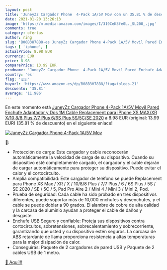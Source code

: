 ```yaml
---
layout: post
title: 'JuneyZz Cargador Phone  4-Pack 1A/5V Mov con un 35.81 % de descuento'
date: 2021-01-20 13:26:13
image: 'https://m.media-amazon.com/images/I/319CeK3fe0L._SL200_.jpg'
comments: true
category: ofertas
author: ring
slug: 'B08B3H78B8-es JuneyZz Cargador Phone 4-Pack 1A/5V Movil Pared Enchufe...'
tags: [ 'iphone', ]
actualPrice: 8.98 EUR
currency: EUR
price: 8.98
comparePrice: 13.99 EUR
prodname: 'JuneyZz Cargador Phone  4-Pack 1A/5V Movil Pared Enchufe Adaptador y Dos 1M Cable Replacement para iPhone XS MAX/XR  X/10  8/8 Plus  7/7 Plus  6/6S Plus  5S/5C/SE 2020'
country: 'es'
flag: '🇪🇸'
buyurl: 'https://www.amazon.es/dp/B08B3H78B8/?tag=tolees-21'
descuento: '35.81'
average: '11.986'
---
```


En este momento está [JuneyZz Cargador Phone  4-Pack 1A/5V Movil Pared Enchufe Adaptador y Dos 1M Cable Replacement para iPhone XS MAX/XR  X/10  8/8 Plus  7/7 Plus  6/6S Plus  5S/5C/SE 2020](https://www.amazon.es/dp/B08B3H78B8/?tag=tolees-21) a 8.98 EUR (original: 13.99 EUR) (35.81 %  de descuento) en el siguiente enlace!

[![JuneyZz Cargador Phone  4-Pack 1A/5V Mov](https://m.media-amazon.com/images/I/319CeK3fe0L._SL200_.jpg)](https://www.amazon.es/dp/B08B3H78B8/?tag=tolees-21)

🔎:

- Protección de carga: Este cargador y cable reconocerán automáticamente la velocidad de carga de su dispositivo. Cuando su dispositivo esté completamente cargado, el cargador y el cable dejarán de cargar automáticamente para proteger su dispositivo. Puede evitar el calor y el cortocircuito.
- Amplia compatibilidad: Este cargador de teléfono se puede Replacement para Phone XS Max / XR / X / 10/8/8 Plus / 7/7 Plus / 6 / 6S Plus / 5S / SE 2020 / SE / 5C / 5, Pad Pro Aire 2 / Mini 4 / Mini 3 / Mini 2, Pod.
- Prueba de seguridad: Cada cable ha sido probado en tres dispositivos diferentes, puede soportar más de 10,000 enchufes y desenchufes, y el cable se puede doblar a 90 grados. El alambre de cobre de alta calidad y la carcasa de aluminio ayudan a proteger el cable de daños y desgaste.
- Enchufe USB Seguro y confiable: Proteja sus dispositivos contra cortocircuitos, sobretensiones, sobrecalentamiento y sobrecorriente, garantizando que usted y su dispositivo estén seguros. La carcasa de ABS retardante de llama proporciona resistencia a altas temperaturas para la mejor disipación de calor.
- Conseguirás: Paquete de 2 cargadores de pared USB y Paquete de 2 cables USB de 1 metro.

[🛒 Aquí!!!](https://www.amazon.es/dp/B08B3H78B8/?tag=tolees-21)
